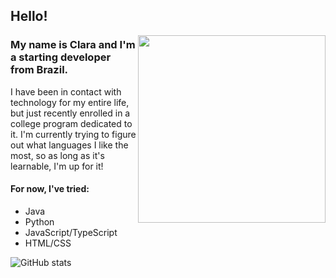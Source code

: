 ## Hello!

<img align="right" src="https://i.pinimg.com/originals/38/c4/e1/38c4e1059ad36e7c968bbae10f9a031a.gif" width=300rem height=300rem></img>

### My name is Clara and I'm a starting developer from <b>Brazil.</b>

<p>I have been in contact with technology for my entire life, but just recently enrolled in a college program dedicated to it. I'm currently trying to figure out what languages I like the most, so as long as it's learnable, I'm up for it!</p>

#### For now, I've tried:
- Java
- Python
- JavaScript/TypeScript
- HTML/CSS


![GitHub stats](https://github-readme-stats-git-masterrstaa-rickstaa.vercel.app/api?username=claracoliveiras&hide_title=true&show_icons=true&include_all_commits=false&count_private=true&line_height=25&hide=issues&bg_color=000&title_color=FF00F6&text_color=FFF&border_radius=3&border_color=36123c&icon_color=FF00F6&theme=jolly)
<!--
**claracoliveiras/claracoliveiras** is a ✨ _special_ ✨ repository because its `README.md` (this file) appears on your GitHub profile.


Here are some ideas to get you started:

- 🔭 I’m currently working on ...
- 🌱 I’m currently learning ...
- 👯 I’m looking to collaborate on ...
- 🤔 I’m looking for help with ...
- 💬 Ask me about ...
- 📫 How to reach me: ...
- 😄 Pronouns: ...
- ⚡ Fun fact: ...
-->
